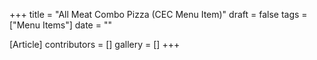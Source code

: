 +++
title = "All Meat Combo Pizza (CEC Menu Item)"
draft = false
tags = ["Menu Items"]
date = ""

[Article]
contributors = []
gallery = []
+++